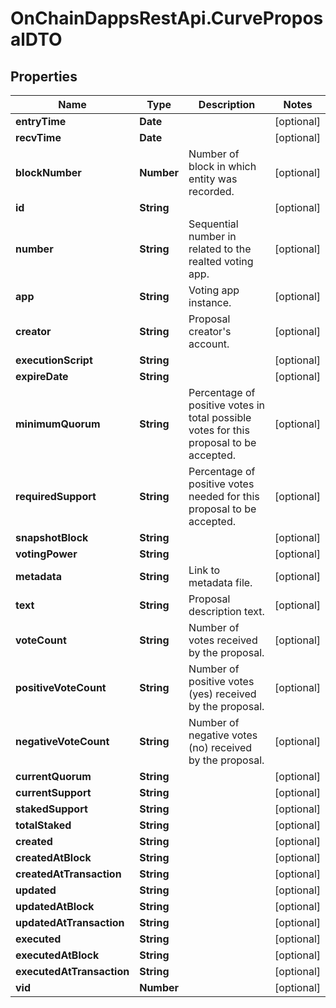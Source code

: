# OnChainDappsRestApi.CurveProposalDTO

## Properties

Name | Type | Description | Notes
------------ | ------------- | ------------- | -------------
**entryTime** | **Date** |  | [optional] 
**recvTime** | **Date** |  | [optional] 
**blockNumber** | **Number** | Number of block in which entity was recorded. | [optional] 
**id** | **String** |  | [optional] 
**number** | **String** | Sequential number in related to the realted voting app. | [optional] 
**app** | **String** | Voting app instance. | [optional] 
**creator** | **String** | Proposal creator&#39;s account. | [optional] 
**executionScript** | **String** |  | [optional] 
**expireDate** | **String** |  | [optional] 
**minimumQuorum** | **String** | Percentage of positive votes in total possible votes for this proposal to be accepted. | [optional] 
**requiredSupport** | **String** | Percentage of positive votes needed for this proposal to be accepted. | [optional] 
**snapshotBlock** | **String** |  | [optional] 
**votingPower** | **String** |  | [optional] 
**metadata** | **String** | Link to metadata file. | [optional] 
**text** | **String** | Proposal description text. | [optional] 
**voteCount** | **String** | Number of votes received by the proposal. | [optional] 
**positiveVoteCount** | **String** | Number of positive votes (yes) received by the proposal. | [optional] 
**negativeVoteCount** | **String** | Number of negative votes (no) received by the proposal. | [optional] 
**currentQuorum** | **String** |  | [optional] 
**currentSupport** | **String** |  | [optional] 
**stakedSupport** | **String** |  | [optional] 
**totalStaked** | **String** |  | [optional] 
**created** | **String** |  | [optional] 
**createdAtBlock** | **String** |  | [optional] 
**createdAtTransaction** | **String** |  | [optional] 
**updated** | **String** |  | [optional] 
**updatedAtBlock** | **String** |  | [optional] 
**updatedAtTransaction** | **String** |  | [optional] 
**executed** | **String** |  | [optional] 
**executedAtBlock** | **String** |  | [optional] 
**executedAtTransaction** | **String** |  | [optional] 
**vid** | **Number** |  | [optional] 


